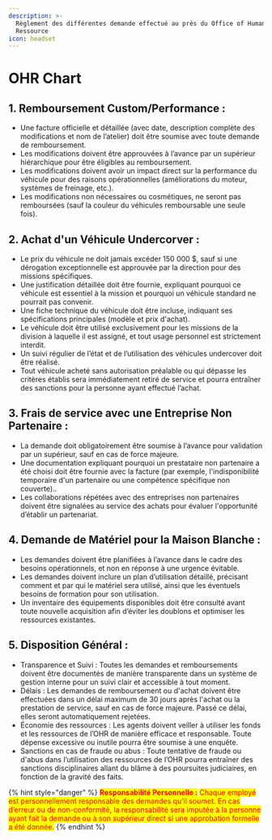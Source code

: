 ```yaml
---
description: >-
  Règlement des différentes demande effectué au près du Office of Human
  Ressource
icon: headset
---
```


# OHR Chart

## 1. Remboursement Custom/Performance :&#x20;

* Une facture officielle et détaillée (avec date, description complète des modifications et nom de l’atelier) doit être soumise avec toute demande de remboursement.
* Les modifications doivent être approuvées à l’avance par un supérieur hiérarchique pour être éligibles au remboursement.
* Les modifications doivent avoir un impact direct sur la performance du véhicule pour des raisons opérationnelles (améliorations du moteur, systèmes de freinage, etc.).
* Les modifications non nécessaires ou cosmétiques, ne seront pas remboursées (sauf la couleur du véhicules remboursable une seule fois).

## 2. Achat d'un Véhicule Undercorver :&#x20;

* Le prix du véhicule ne doit jamais excéder 150 000 $, sauf si une dérogation exceptionnelle est approuvée par la direction pour des missions spécifiques.
* Une justification détaillée doit être fournie, expliquant pourquoi ce véhicule est essentiel à la mission et pourquoi un véhicule standard ne pourrait pas convenir.
* Une fiche technique du véhicule doit être incluse, indiquant ses spécifications principales (modèle et prix d'achat).
* Le véhicule doit être utilisé exclusivement pour les missions de la division à laquelle il est assigné, et tout usage personnel est strictement interdit.
* Un suivi régulier de l’état et de l’utilisation des véhicules undercover doit être réalisé.
* Tout véhicule acheté sans autorisation préalable ou qui dépasse les critères établis sera immédiatement retiré de service et pourra entraîner des sanctions pour la personne ayant effectué l’achat.

## 3. Frais de service avec une Entreprise Non Partenaire : &#x20;

* La demande doit obligatoirement être soumise à l’avance pour validation par un supérieur, sauf en cas de force majeure.
* Une documentation expliquant pourquoi un prestataire non partenaire a été choisi doit être fournie avec la facture (par exemple, l'indisponibilité temporaire d'un partenaire ou une compétence spécifique non couverte)..
* Les collaborations répétées avec des entreprises non partenaires doivent être signalées au service des achats pour évaluer l'opportunité d’établir un partenariat.

## 4. Demande de Matériel pour la Maison Blanche :&#x20;

* Les demandes doivent être planifiées à l’avance dans le cadre des besoins opérationnels, et non en réponse à une urgence évitable.
* Les demandes doivent inclure un plan d’utilisation détaillé, précisant comment et par qui le matériel sera utilisé, ainsi que les éventuels besoins de formation pour son utilisation.
* Un inventaire des équipements disponibles doit être consulté avant toute nouvelle acquisition afin d’éviter les doublons et optimiser les ressources existantes.

## 5. Disposition Général :&#x20;

* Transparence et Suivi : Toutes les demandes et remboursements doivent être documentés de manière transparente dans un système de gestion interne pour un suivi clair et accessible à tout moment.
* Délais : Les demandes de remboursement ou d'achat doivent être effectuées dans un délai maximum de 30 jours après l'achat ou la prestation de service, sauf en cas de force majeure. Passé ce délai, elles seront automatiquement rejetées.
* Économie des ressources : Les agents doivent veiller à utiliser les fonds et les ressources de l’OHR de manière efficace et responsable. Toute dépense excessive ou inutile pourra être soumise à une enquête.
* Sanctions en cas de fraude ou abus : Toute tentative de fraude ou d'abus dans l’utilisation des ressources de l’OHR pourra entraîner des sanctions disciplinaires allant du blâme à des poursuites judiciaires, en fonction de la gravité des faits.

{% hint style="danger" %}
<mark style="color:red;">**Responsabilité Personnelle :**</mark> <mark style="color:red;"></mark><mark style="color:red;">Chaque employé est personnellement responsable des demandes qu’il soumet. En cas d’erreur ou de non-conformité, la responsabilité sera imputée à la personne ayant fait la demande ou à son supérieur direct si une approbation formelle a été donnée.</mark>
{% endhint %}


